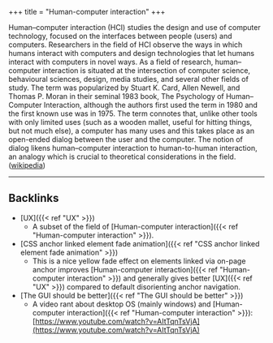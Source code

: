 +++
title = "Human-computer interaction"
+++


Human–computer interaction (HCI) studies the design and use of computer technology, focused on the interfaces between people (users) and computers. Researchers in the field of HCI observe the ways in which humans interact with computers and design technologies that let humans interact with computers in novel ways. As a field of research, human–computer interaction is situated at the intersection of computer science, behavioural sciences, design, media studies, and several other fields of study. The term was popularized by Stuart K. Card, Allen Newell, and Thomas P. Moran in their seminal 1983 book, The Psychology of Human–Computer Interaction, although the authors first used the term in 1980 and the first known use was in 1975. The term connotes that, unlike other tools with only limited uses (such as a wooden mallet, useful for hitting things, but not much else), a computer has many uses and this takes place as an open-ended dialog between the user and the computer. The notion of dialog likens human–computer interaction to human-to-human interaction, an analogy which is crucial to theoretical considerations in the field. ([wikipedia](https://en.wikipedia.org/wiki/Human%E2%80%93computer_interaction))



---
## Backlinks
* [UX]({{< ref "UX" >}})
	* A subset of the field of [Human-computer interaction]({{< ref "Human-computer interaction" >}}).
* [CSS anchor linked element fade animation]({{< ref "CSS anchor linked element fade animation" >}})
	* This is a nice yellow fade effect on elements linked via on-page anchor improves [Human-computer interaction]({{< ref "Human-computer interaction" >}}) and generally gives better [UX]({{< ref "UX" >}}) compared to default disorienting anchor navigation.
* [The GUI should be better]({{< ref "The GUI should be better" >}})
	* A video rant about desktop OS (mainly windows) and [Human-computer interaction]({{< ref "Human-computer interaction" >}}): [https://www.youtube.com/watch?v=AItTqnTsVjA](https://www.youtube.com/watch?v=AItTqnTsVjA)

